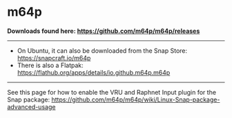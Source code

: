 # m64p

**Downloads found here: https://github.com/m64p/m64p/releases**
___
* On Ubuntu, it can also be downloaded from the Snap Store: https://snapcraft.io/m64p
* There is also a Flatpak: https://flathub.org/apps/details/io.github.m64p.m64p
___ 
See this page for how to enable the VRU and Raphnet Input plugin for the Snap package: https://github.com/m64p/m64p/wiki/Linux-Snap-package-advanced-usage
